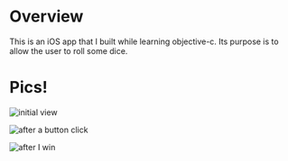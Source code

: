 # Overview

This is an iOS app that I built while learning objective-c. Its purpose is to allow the user to roll some dice.

# Pics!

![initial view](http://i5.minus.com/ib0u1EmUbCeoGp.png)  

![after a button click](http://i5.minus.com/ik51CRwN8J4Mn.png)

![after I win](http://i2.minus.com/iINWN6wShFlk3.png)
